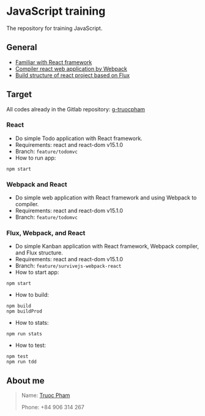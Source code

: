# JavaScript training

The repository for training JavaScript.

## General
- [Familiar with React framework](https://facebook.github.io/react/)
- [Compiler react web application by Webpack](https://webpack.github.io/)
- [Build structure of react project based on Flux](https://facebook.github.io/react/docs/flux-overview.html)

## Target
All codes already in the Gitlab repository: [g-truocpham](git@gitlab.asoft-python.com:g-truocpham/javascript-training.git)

### React
+ Do simple Todo application with React framework.
+ Requirements: react and react-dom v15.1.0
+ Branch: `feature/todomvc`
+ How to run app:
```
npm start
```

### Webpack and React
+ Do simple web application with React framework and using Webpack to compiler.
+ Requirements: react and react-dom v15.1.0
+ Branch: `feature/todomvc`

### Flux, Webpack, and React
+ Do simple Kanban application with React framework, Webpack compiler, and Flux structure.
+ Requirements: react and react-dom v15.1.0
+ Branch: `feature/survivejs-webpack-react`
+ How to start app:
```
npm start
```
+ How to build:
```
npm build
npm buildProd
```
+ How to stats:
```
npm run stats
```
+ How to test:
```
npm test
npm run tdd
```

## About me

>Name:  [Truoc Pham](truoc.phamkhac@asnet.com.vn)
>
>Phone: +84 906 314 267